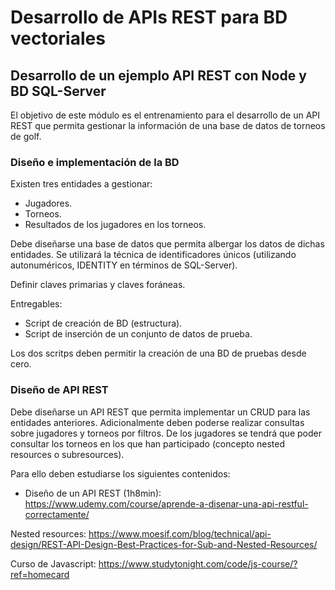 # Desarrollo de APIs REST para BD vectoriales

## Desarrollo de un ejemplo API REST con Node y BD SQL-Server

El objetivo de este módulo es el entrenamiento para el desarrollo de un API REST que permita gestionar la información de una base de datos de torneos de golf.

### Diseño e implementación de la BD

Existen tres entidades a gestionar:
- Jugadores.
- Torneos.
- Resultados de los jugadores en los torneos.

Debe diseñarse una base de datos que permita albergar los datos de dichas entidades. Se utilizará la técnica de identificadores únicos (utilizando autonuméricos, IDENTITY en términos de SQL-Server).

Definir claves primarias y claves foráneas.

Entregables:
- Script de creación de BD (estructura).
- Script de inserción de un conjunto de datos de prueba.

Los dos scritps deben permitir la creación de una BD de pruebas desde cero.

### Diseño de API REST

Debe diseñarse un API REST que permita implementar un CRUD para las entidades anteriores. Adicionalmente deben poderse realizar consultas sobre jugadores y torneos por filtros. De los jugadores se tendrá que poder consultar los torneos en los que han participado (concepto nested resources o subresources).

Para ello deben estudiarse los siguientes contenidos:

- Diseño de un API REST (1h8min): https://www.udemy.com/course/aprende-a-disenar-una-api-restful-correctamente/


Nested resources:
https://www.moesif.com/blog/technical/api-design/REST-API-Design-Best-Practices-for-Sub-and-Nested-Resources/



Curso de Javascript:
https://www.studytonight.com/code/js-course/?ref=homecard

